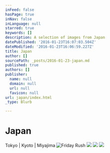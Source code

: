 ```yaml
---
inFeed: false
hasPage: true
inNav: false
inLanguage: null
starred: true
keywords: []
description: A selection of images from Japan
datePublished: '2016-01-23T16:07:03.504Z'
dateModified: '2016-01-23T16:06:59.227Z'
title: Japan
author: []
sourcePath: _posts/2016-01-23-japan.md
published: true
authors: []
publisher:
  name: null
  domain: null
  url: null
  favicon: null
url: japan/index.html
_type: Blurb

---
```

# Japan

Tokyo | Kyoto | Miyajima
![Friday Rush](https://the-grid-user-content.s3-us-west-2.amazonaws.com/cc0d1950-45b4-4e3c-a473-61f8d915a2cd.jpg)
![](https://the-grid-user-content.s3-us-west-2.amazonaws.com/899fdb02-7ba9-4d9c-92bf-13947826bb6b.jpg)
![](https://the-grid-user-content.s3-us-west-2.amazonaws.com/3b4a9a41-81ea-49e2-8918-d642e8d14472.jpg)
![](https://the-grid-user-content.s3-us-west-2.amazonaws.com/c4086dec-4d0a-45bf-8a74-612aec967e8f.jpg)